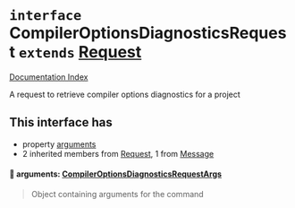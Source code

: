 # `interface` CompilerOptionsDiagnosticsRequest `extends` [Request](../interface.Request/README.md)

[Documentation Index](../README.md)

A request to retrieve compiler options diagnostics for a project

## This interface has

- property [arguments](#-arguments-compileroptionsdiagnosticsrequestargs)
- 2 inherited members from [Request](../interface.Request/README.md), 1 from [Message](../interface.Message/README.md)


#### 📄 arguments: [CompilerOptionsDiagnosticsRequestArgs](../interface.CompilerOptionsDiagnosticsRequestArgs/README.md)

> Object containing arguments for the command



